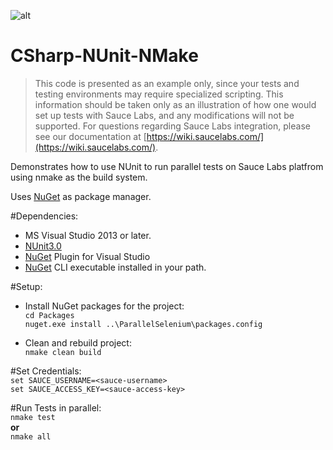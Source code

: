 ![alt](https://saucelabs.com/images/sauce-labs-logo.png)

# CSharp-NUnit-NMake

>This code is presented as an example only, since your tests and testing environments may require specialized scripting. This information should be taken only as an
>illustration of how one would set up tests with Sauce Labs, and any modifications will not be supported. For questions regarding Sauce Labs integration, please see 
>our documentation at [https://wiki.saucelabs.com/](https://wiki.saucelabs.com/).


Demonstrates how to use NUnit to run parallel tests on Sauce Labs platfrom using nmake as the build system. 

Uses [NuGet](http://docs.nuget.org/) as package manager.

#Dependencies:

* MS Visual Studio 2013 or later.
* [NUnit3.0](https://www.nunit.org/)
* [NuGet](https://dist.nuget.org/index.html) Plugin for Visual Studio
* [NuGet](https://dist.nuget.org/index.html) CLI executable installed in your path.


#Setup:

* Install NuGet packages for the project: <br>
```cd Packages```<br>
```nuget.exe install ..\ParallelSelenium\packages.config```<br>

* Clean and rebuild project:<br>
```nmake clean build```

#Set Credentials:<br>
```set SAUCE_USERNAME=<sauce-username>```<br>
```set SAUCE_ACCESS_KEY=<sauce-access-key>```

#Run Tests in parallel:<br>
```nmake test``` <br>
**or**<br>
```nmake all```<br>


